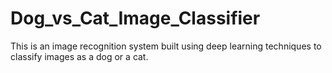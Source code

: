 # Dog_vs_Cat_Image_Classifier
This is an image recognition system built using deep learning techniques to classify images as a dog or a cat.<br>
